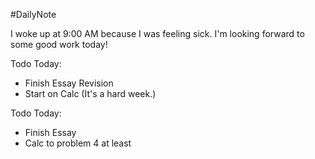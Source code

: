 #DailyNote 

I woke up at 9:00 AM because I was feeling sick. I'm looking forward to some good work today!

Todo Today:
- Finish Essay Revision
- Start on Calc (It's a hard week.)

Todo Today:
- Finish Essay
- Calc to problem 4 at least